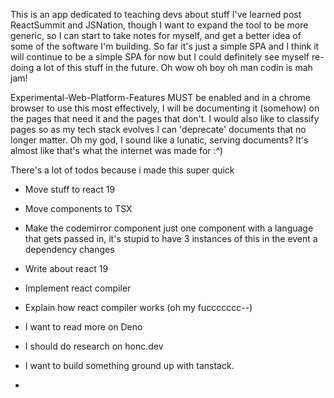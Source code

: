 This is an app dedicated to teaching devs about stuff I've learned post ReactSummit and JSNation,
though I want to expand the tool to be more generic, so I can start to take notes for myself, and get a better idea of some of the software I'm building.
So far it's just a simple SPA and I think it will continue to be a simple SPA for now but I could definitely see myself re-doing a lot of this stuff in the future.
Oh wow oh boy oh man codin is mah jam!


Experimental-Web-Platform-Features MUST be enabled and in a chrome browser to use this most effectively,
I will be documenting it (somehow) on the pages that need it and the pages that don't.
I would also like to classify pages so as my tech stack evolves I can 'deprecate' documents that no longer matter.
Oh my god, I sound like a lunatic, serving documents? It's almost like that's what the internet was made for :^)

There's a lot of todos because i made this super quick
- Move stuff to react 19
- Move components to TSX
- Make the codemirror component just one component with a language that gets passed in, it's stupid to have 3 instances of this in the event a dependency changes
- Write about react 19
- Implement react compiler
- Explain how react compiler works (oh my fuccccccc--)

- I want to read more on Deno
- I should do research on honc.dev
- I want to build something ground up with tanstack.
- 
